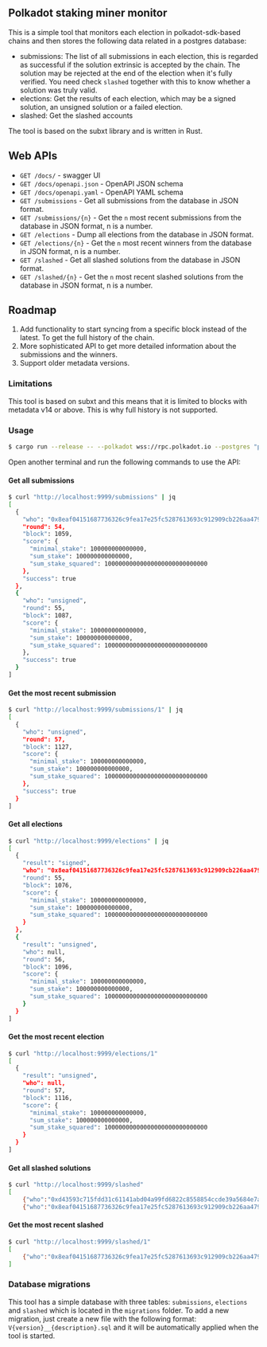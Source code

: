 ## Polkadot staking miner monitor

This is a simple tool that monitors each election in polkadot-sdk-based chains and
then stores the following data related in a postgres database:
- submissions: The list of all submissions in each election, this is regarded 
  as successful if the solution extrinsic is accepted by the chain. The solution may
  be rejected at the end of the election when it's fully verified. You need check `slashed`
  together with this to know whether a solution was truly valid.
- elections: Get the results of each election, which may be a signed solution, an unsigned solution or a failed election.
- slashed: Get the slashed accounts

The tool is based on the subxt library and is written in Rust.

## Web APIs
- `GET /docs/` - swagger UI
- `GET /docs/openapi.json` - OpenAPI JSON schema
- `GET /docs/openapi.yaml` - OpenAPI YAML schema
- `GET /submissions` - Get all submissions from the database in JSON format.
- `GET /submissions/{n}` - Get the `n` most recent submissions from the database in JSON format, n is a number.
- `GET /elections` - Dump all elections from the database in JSON format.
- `GET /elections/{n}` - Get the `n` most recent winners from the database in JSON format, n is a number.
- `GET /slashed` - Get all slashed solutions from the database in JSON format.
- `GET /slashed/{n}` - Get the `n` most recent slashed solutions from the database in JSON format, n is a number.

## Roadmap

1. Add functionality to start syncing from a specific block instead of the latest. To get the full history of the chain.
2. More sophisticated API to get more detailed information about the submissions and the winners.
3. Support older metadata versions.

### Limitations

This tool is based on subxt and this means that it is limited to blocks with metadata v14
or above. This is why full history is not supported.

### Usage

```bash
$ cargo run --release -- --polkadot wss://rpc.polkadot.io --postgres "postgresql://user:pwd@localhost/polkadot"
```

Open another terminal and run the following commands to use the API:

#### Get all submissions

```bash
$ curl "http://localhost:9999/submissions" | jq
[
  {
    "who": "0x8eaf04151687736326c9fea17e25fc5287613693c912909cb226aa4794f26a48",
    "round": 54,
    "block": 1059,
    "score": {
      "minimal_stake": 100000000000000,
      "sum_stake": 100000000000000,
      "sum_stake_squared": 10000000000000000000000000000
    },
    "success": true
  },
  {
    "who": "unsigned",
    "round": 55,
    "block": 1087,
    "score": {
      "minimal_stake": 100000000000000,
      "sum_stake": 100000000000000,
      "sum_stake_squared": 10000000000000000000000000000
    },
    "success": true
  }
]
```

#### Get the most recent submission
```bash
$ curl "http://localhost:9999/submissions/1" | jq
[
  {
    "who": "unsigned",
    "round": 57,
    "block": 1127,
    "score": {
      "minimal_stake": 100000000000000,
      "sum_stake": 100000000000000,
      "sum_stake_squared": 10000000000000000000000000000
    },
    "success": true
  }
]
```

#### Get all elections

```bash
$ curl "http://localhost:9999/elections" | jq
[
  {
    "result": "signed",
    "who": "0x8eaf04151687736326c9fea17e25fc5287613693c912909cb226aa4794f26a48",
    "round": 55,
    "block": 1076,
    "score": {
      "minimal_stake": 100000000000000,
      "sum_stake": 100000000000000,
      "sum_stake_squared": 10000000000000000000000000000
    }
  },
  {
    "result": "unsigned",
    "who": null,
    "round": 56,
    "block": 1096,
    "score": {
      "minimal_stake": 100000000000000,
      "sum_stake": 100000000000000,
      "sum_stake_squared": 10000000000000000000000000000
    }
  }
]
```

#### Get the most recent election

```bash
$ curl "http://localhost:9999/elections/1"
[
  {
    "result": "unsigned",
    "who": null,
    "round": 57,
    "block": 1116,
    "score": {
      "minimal_stake": 100000000000000,
      "sum_stake": 100000000000000,
      "sum_stake_squared": 10000000000000000000000000000
    }
  }
]

```

#### Get all slashed solutions

```bash
$ curl "http://localhost:9999/slashed"
[
    {"who":"0xd43593c715fdd31c61141abd04a99fd6822c8558854ccde39a5684e7a56da27d","round":81,"block":1611,"amount":"2000034179670"},
    {"who":"0x8eaf04151687736326c9fea17e25fc5287613693c912909cb226aa4794f26a48","round":85,"block":1691,"amount":"2000034179670"}]
```

#### Get the most recent slashed

```bash
$ curl "http://localhost:9999/slashed/1"
[
    {"who":"0x8eaf04151687736326c9fea17e25fc5287613693c912909cb226aa4794f26a48","round":85,"block":1691,"amount":"2000034179670"}
]
```

### Database migrations

This tool has a simple database with three tables: `submissions`, `elections` and `slashed` which is located in the `migrations` folder.
To add a new migration, just create a new file with the following format: `V{version}__{description}.sql` and it will be automatically applied when the tool is started.
